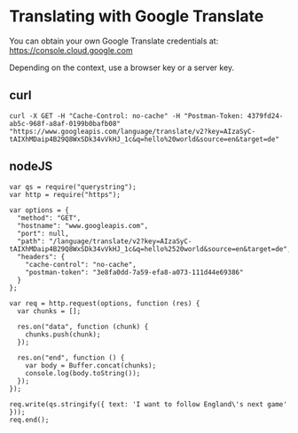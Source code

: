 # Translating with Google Translate

You can obtain your own Google Translate credentials at: https://console.cloud.google.com

Depending on the context, use a browser key or a server key.

## curl

    curl -X GET -H "Cache-Control: no-cache" -H "Postman-Token: 4379fd24-ab5c-968f-a8af-0199b0bafb08" "https://www.googleapis.com/language/translate/v2?key=AIzaSyC-tAIXhMDaip4B29Q8WxSDk34vVkHJ_1c&q=hello%20world&source=en&target=de"

## nodeJS

    var qs = require("querystring");
    var http = require("https");
    
    var options = {
      "method": "GET",
      "hostname": "www.googleapis.com",
      "port": null,
      "path": "/language/translate/v2?key=AIzaSyC-tAIXhMDaip4B29Q8WxSDk34vVkHJ_1c&q=hello%2520world&source=en&target=de",
      "headers": {
        "cache-control": "no-cache",
        "postman-token": "3e8fa0dd-7a59-efa8-a073-111d44e69386"
      }
    };
    
    var req = http.request(options, function (res) {
      var chunks = [];
    
      res.on("data", function (chunk) {
        chunks.push(chunk);
      });
    
      res.on("end", function () {
        var body = Buffer.concat(chunks);
        console.log(body.toString());
      });
    });
    
    req.write(qs.stringify({ text: 'I want to follow England\'s next game' }));
    req.end();